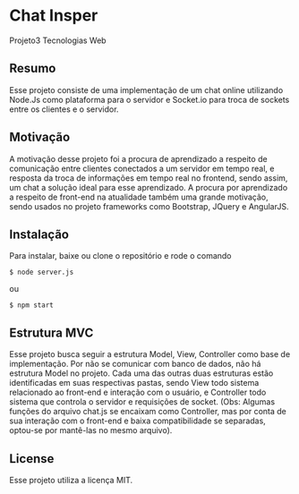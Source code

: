 # Chat Insper
Projeto3 Tecnologias Web

## Resumo

Esse projeto consiste de uma implementação de um chat online utilizando Node.Js como plataforma para o servidor e Socket.io para troca de sockets entre os clientes e o servidor.

## Motivação

A motivação desse projeto foi a procura de aprendizado a respeito de comunicação entre clientes conectados a um servidor em tempo real, e resposta da troca de informações em tempo real no frontend, sendo assim, um chat a solução ideal para esse aprendizado. A procura por aprendizado a respeito de front-end na atualidade também uma grande motivação, sendo usados no projeto frameworks como Bootstrap, JQuery e AngularJS.

## Instalação

Para instalar, baixe ou clone o repositório e rode o comando

```
$ node server.js
```
ou

```
$ npm start
```

## Estrutura MVC

Esse projeto busca seguir a estrutura Model, View, Controller como base de implementação. Por não se comunicar com banco de dados, não há estrutura Model no projeto. Cada uma das outras duas estruturas estão identificadas em suas respectivas pastas, sendo View todo sistema relacionado ao front-end e interação com o usuário, e Controller todo sistema que controla o servidor e requisições de socket. (Obs: Algumas funções do arquivo chat.js se encaixam como Controller, mas por conta de sua interação com o front-end e baixa compatibilidade se separadas, optou-se por mantê-las no mesmo arquivo).

## License

Esse projeto utiliza a licença MIT.
